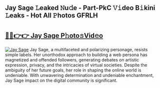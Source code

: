 ## Jay Sage 𝙻eaked 𝙽u𝚍e - Part-PkC 𝚅𝚒deo B𝚒kini 𝙻eaks - Hot All 𝙿hotos GFRLH

# <h2><a href="http://ld51fw.urlbe.top/?page=Jay+Sage">🔗🔗👉👉 Jay Sage P𝚑oto𝚜Vid𝚎o</a></h2>

[![Jay Sage](https://i.imgur.com/eBuTRDB.gif)](http://ld51fw.urlbe.top/?page=Jay+Sage)
Jay Sage, a multifaceted and polarizing personage, resists simple labels. Her unorthodox approach to building a web persona has magnetized and offended followers, generating debates on artistic expression, privacy, and the intricacies of virtual societies. Despite the ambiguity of her future goals, her role in shaping the online world is undeniable. With unwavering determination and undeniable enchantment, Jay Sage impact on the digital community is significant.
